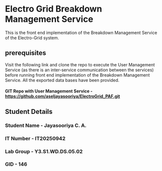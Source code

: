 # Electro Grid Breakdown Management Service
This is the front end implementation of the Breakdown Management Service of the Electro-Grid system.

## prerequisites
Visit the following link and clone the repo to execute the User Management Service (as there is an inter-service communication between the services)
before running front end implementation of the Breakdown Management Service. All the exported data bases have been provided.

#### GIT Repo with User Management Service - https://github.com/aseljayasooriya/ElectroGrid_PAF.git

## Student Details
### Student Name - Jayasooriya C. A.
### IT Number - IT20250942
### Lab Group - Y3.S1.WD.DS.05.02
### GID - 146
